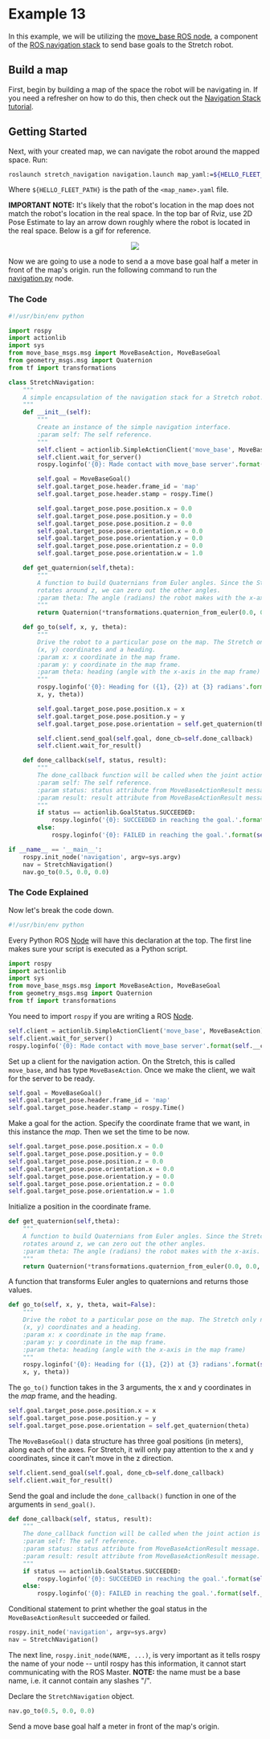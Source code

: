 # Example 13

In this example, we will be utilizing the [move_base ROS node](http://wiki.ros.org/move_base), a component of the [ROS navigation stack](http://wiki.ros.org/navigation?distro=melodic) to send base goals to the Stretch robot.

## Build a map

First, begin by building a map of the space the robot will be navigating in. If you need a refresher on how to do this, then check out the [Navigation Stack tutorial](navigation_stack.md).

## Getting Started

Next, with your created map, we can navigate the robot around the mapped space. Run:

```bash
roslaunch stretch_navigation navigation.launch map_yaml:=${HELLO_FLEET_PATH}/maps/<map_name>.yaml
```
Where `${HELLO_FLEET_PATH}` is the path of the `<map_name>.yaml` file.

**IMPORTANT NOTE:** It's likely that the robot's location in the map does not match the robot's location in the real space. In the top bar of Rviz, use 2D Pose Estimate to lay an arrow down roughly where the robot is located in the real space. Below is a gif for reference.

<p align="center">
  <img src="images/2D_pose_estimate.gif"/>
</p>

Now we are going to use a node to send a a move base goal half a meter in front of the map's origin. run the following command to run the [navigation.py](https://github.com/hello-robot/stretch_tutorials/blob/noetic/src/navigation.py) node.

### The Code

```python
#!/usr/bin/env python

import rospy
import actionlib
import sys
from move_base_msgs.msg import MoveBaseAction, MoveBaseGoal
from geometry_msgs.msg import Quaternion
from tf import transformations

class StretchNavigation:
    """
    A simple encapsulation of the navigation stack for a Stretch robot.
    """
    def __init__(self):
        """
        Create an instance of the simple navigation interface.
        :param self: The self reference.
        """
        self.client = actionlib.SimpleActionClient('move_base', MoveBaseAction)
        self.client.wait_for_server()
        rospy.loginfo('{0}: Made contact with move_base server'.format(self.__class__.__name__))

        self.goal = MoveBaseGoal()
        self.goal.target_pose.header.frame_id = 'map'
        self.goal.target_pose.header.stamp = rospy.Time()

        self.goal.target_pose.pose.position.x = 0.0
        self.goal.target_pose.pose.position.y = 0.0
        self.goal.target_pose.pose.position.z = 0.0
        self.goal.target_pose.pose.orientation.x = 0.0
        self.goal.target_pose.pose.orientation.y = 0.0
        self.goal.target_pose.pose.orientation.z = 0.0
        self.goal.target_pose.pose.orientation.w = 1.0

    def get_quaternion(self,theta):
        """
        A function to build Quaternians from Euler angles. Since the Stretch only
        rotates around z, we can zero out the other angles.
        :param theta: The angle (radians) the robot makes with the x-axis.
        """
        return Quaternion(*transformations.quaternion_from_euler(0.0, 0.0, theta))

    def go_to(self, x, y, theta):
        """
        Drive the robot to a particular pose on the map. The Stretch only needs
        (x, y) coordinates and a heading.
        :param x: x coordinate in the map frame.
        :param y: y coordinate in the map frame.
        :param theta: heading (angle with the x-axis in the map frame)
        """
        rospy.loginfo('{0}: Heading for ({1}, {2}) at {3} radians'.format(self.__class__.__name__,
        x, y, theta))

        self.goal.target_pose.pose.position.x = x
        self.goal.target_pose.pose.position.y = y
        self.goal.target_pose.pose.orientation = self.get_quaternion(theta)

        self.client.send_goal(self.goal, done_cb=self.done_callback)
        self.client.wait_for_result()

    def done_callback(self, status, result):
        """
        The done_callback function will be called when the joint action is complete.
        :param self: The self reference.
        :param status: status attribute from MoveBaseActionResult message.
        :param result: result attribute from MoveBaseActionResult message.
        """
        if status == actionlib.GoalStatus.SUCCEEDED:
            rospy.loginfo('{0}: SUCCEEDED in reaching the goal.'.format(self.__class__.__name__))
        else:
            rospy.loginfo('{0}: FAILED in reaching the goal.'.format(self.__class__.__name__))

if __name__ == '__main__':
    rospy.init_node('navigation', argv=sys.argv)
    nav = StretchNavigation()
    nav.go_to(0.5, 0.0, 0.0)
```

### The Code Explained
Now let's break the code down.

```python
#!/usr/bin/env python
```
Every Python ROS [Node](http://wiki.ros.org/Nodes) will have this declaration at the top. The first line makes sure your script is executed as a Python script.

```python
import rospy
import actionlib
import sys
from move_base_msgs.msg import MoveBaseAction, MoveBaseGoal
from geometry_msgs.msg import Quaternion
from tf import transformations
```
You need to import `rospy` if you are writing a ROS [Node](http://wiki.ros.org/Nodes).

```python
self.client = actionlib.SimpleActionClient('move_base', MoveBaseAction)
self.client.wait_for_server()
rospy.loginfo('{0}: Made contact with move_base server'.format(self.__class__.__name__))
```
Set up a client for the navigation action. On the Stretch, this is called `move_base`, and has type `MoveBaseAction`.  Once we make the client, we wait for the server to be ready.

```python
self.goal = MoveBaseGoal()
self.goal.target_pose.header.frame_id = 'map'
self.goal.target_pose.header.stamp = rospy.Time()
```
Make a goal for the action. Specify the coordinate frame that we want, in this instance the *map*. Then we set the time to be now.

```python  
self.goal.target_pose.pose.position.x = 0.0
self.goal.target_pose.pose.position.y = 0.0
self.goal.target_pose.pose.position.z = 0.0
self.goal.target_pose.pose.orientation.x = 0.0
self.goal.target_pose.pose.orientation.y = 0.0
self.goal.target_pose.pose.orientation.z = 0.0
self.goal.target_pose.pose.orientation.w = 1.0
```
Initialize a position in the coordinate frame.

```python
def get_quaternion(self,theta):
    """
    A function to build Quaternians from Euler angles. Since the Stretch only
    rotates around z, we can zero out the other angles.
    :param theta: The angle (radians) the robot makes with the x-axis.
    """
    return Quaternion(*transformations.quaternion_from_euler(0.0, 0.0, theta))
```
A function that transforms Euler angles to quaternions and returns those values.

```python
def go_to(self, x, y, theta, wait=False):
    """
    Drive the robot to a particular pose on the map. The Stretch only needs
    (x, y) coordinates and a heading.
    :param x: x coordinate in the map frame.
    :param y: y coordinate in the map frame.
    :param theta: heading (angle with the x-axis in the map frame)
    """
    rospy.loginfo('{0}: Heading for ({1}, {2}) at {3} radians'.format(self.__class__.__name__,
    x, y, theta))
```
The `go_to()` function takes in the 3 arguments, the x and y coordinates in the *map* frame, and the heading.

```python
self.goal.target_pose.pose.position.x = x
self.goal.target_pose.pose.position.y = y
self.goal.target_pose.pose.orientation = self.get_quaternion(theta)
```
The `MoveBaseGoal()` data structure has three goal positions (in meters), along each of the axes. For Stretch, it will only pay attention to the x and y coordinates, since it can't move in the z direction.

```python
self.client.send_goal(self.goal, done_cb=self.done_callback)
self.client.wait_for_result()
```
Send the goal and include the `done_callback()` function in one of the arguments in `send_goal()`.

```python
def done_callback(self, status, result):
    """
    The done_callback function will be called when the joint action is complete.
    :param self: The self reference.
    :param status: status attribute from MoveBaseActionResult message.
    :param result: result attribute from MoveBaseActionResult message.
    """
    if status == actionlib.GoalStatus.SUCCEEDED:
        rospy.loginfo('{0}: SUCCEEDED in reaching the goal.'.format(self.__class__.__name__))
    else:
        rospy.loginfo('{0}: FAILED in reaching the goal.'.format(self.__class__.__name__))
```
Conditional statement to print whether the goal status in the `MoveBaseActionResult` succeeded or failed.

```python
rospy.init_node('navigation', argv=sys.argv)
nav = StretchNavigation()
```
The next line, `rospy.init_node(NAME, ...)`, is very important as it tells rospy the name of your node -- until rospy has this information, it cannot start communicating with the ROS Master. **NOTE:** the name must be a base name, i.e. it cannot contain any slashes "/".

Declare the `StretchNavigation` object.

```python
nav.go_to(0.5, 0.0, 0.0)
```
Send a move base goal half a meter in front of the map's origin.
